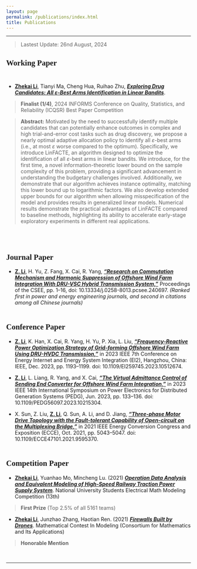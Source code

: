 ```yaml
---
layout: page
permalink: /publications/index.html
title: Publications
---
```


------------------------------------------------------------

<!--
<style>
html,body {
     width: 100%;
     height: 100%;
     margin: 0;
     padding: 0;
}

body {
    min-width: 1024px;
    min-height: 600px;
    user-select: text; /* Don't select the text while dragging the page with the mouse */
}

#main {
    width: 100%;
    height: 100%;
}
</style>
-->
<!-- 
## <font face="Verdana">Publications</font><br/><br/> -->

<!-- > [[Chinese Version]](https://lizhekai.com/TEST/)-->
<!-- > Lastest Update: 21th May, 2023&nbsp;&nbsp;&nbsp;[[Chinese Version]](https://lizhekai.com/publications-zh/) -->

> Lastest Update: 26nd August, 2024

## <font face="Verdana">Working Paper</font><br/><br/>
- **<u>Zhekai Li</u>**, Tianyi Ma, Cheng Hua, Ruihao Zhu, [***Exploring Drug Candidates: All $\varepsilon$-Best Arms Identification in Linear Bandits***](xxx).
> **Finalist (1/4)**, 2024 INFORMS Conference on Quality, Statistics, and Reliability (ICQSR) Best Paper Competition

> **Abstract:** Motivated by the need to successfully identify multiple candidates that can potentially enhance outcomes in complex and high trial-and-error cost tasks such as drug discovery, we propose a nearly optimal adaptive allocation policy to identify all <i>&#949;</i>-best arms (i.e., at most <i>&#949;</i> worse compared to the optimum). Specifically, we introduce LinFACTE, an algorithm designed to optimize the identification of all <i>&#949;</i>-best arms in linear bandits. We introduce, for the first time, a novel information-theoretic lower bound on the sample complexity of this problem, providing a significant advancement in understanding the budgetary challenges involved. Additionally, we demonstrate that our algorithm achieves instance optimality, matching this lower bound up to logarithmic factors. We also develop extended upper bounds for our algorithm when allowing misspecification of the model and provides results in generalized linear models. Numerical results demonstrate the practical advantages of LinFACTE compared to baseline methods, highlighting its ability to accelerate early-stage exploratory experiments in different real applications.

<br/>&nbsp;

## <font face="Verdana">Journal Paper</font><br/>

- **<u>Z. Li</u>**, H. Yu, Z. Fang, X. Cai, R. Yang, [***“Research on Commutation Mechanism and Harmonic Suppression of Offshore Wind Farm Integration With DRU-VSC Hybrid Transmission System,”***](https://lizhekai.com/mypaper/CSEE_ResearchonCommutationMechanismandHarmonicSuppressionofOffshoreWindFarmIntegrationWithDRU-VSCHybridTransmissionSystem.pdf) Proceedings of the CSEE, pp. 1–16, doi: 10.13334/j.0258-8013.pcsee.240697. *(Ranked first in power and energy engineering journals, and second in citations among all Chinese journals)*
<br/>&nbsp;
<!-- ## <small><center>On the way &#128548;</center><br/></small> -->


## <font face="Verdana">Conference Paper</font><br/>

- **<u>Z. Li</u>**, K. Han, X. Cai, R. Yang, H. Yu, P. Xia, L. Liu, [***“Frequency-Reactive Power Optimization Strategy of Grid-forming Offshore Wind Farm Using DRU-HVDC Transmission,”***](https://lizhekai.com/mypaper/EI223_Frequency-ReactivePowerOptimizationStrategyofGrid-formingOffshoreWindFarmUsingDRU-HVDCTransmission.pdf) in 2023 IEEE 7th Conference on Energy Internet and Energy System Integration (EI2), Hangzhou, China: IEEE, Dec. 2023, pp. 1193–1199. doi: 10.1109/EI259745.2023.10512674.

- **<u>Z. Li</u>**, L. Liang, R. Yang, and X. Cai, [***“The Virtual Admittance Control of Sending End Converter for Offshore Wind Farm Integration,”***](https://lizhekai.com/mypaper/PEDG23_ResearchonVirtualAdmittanceControlStrategy.pdf) in 2023 IEEE 14th International Symposium on Power Electronics for Distributed Generation Systems (PEDG), Jun. 2023, pp. 133–136. doi: 10.1109/PEDG56097.2023.10215304.

- X. Sun, Z. Liu, **<u>Z. Li</u>**, Q. Sun, A. Li, and D. Jiang, [***“Three-phase Motor Drive Topology with the Fault-tolerant Capability of Open-circuit on the Multiplexing Bridge,”***](https://lizhekai.com/mypaper/ECCE21_Three-phaseMotorDriveTopologywiththeFault-tolerantCapability.pdf) in 2021 IEEE Energy Conversion Congress and Exposition (ECCE), Oct. 2021, pp. 5043–5047. doi: 10.1109/ECCE47101.2021.9595370.
<br/>&nbsp;


## <font face="Verdana">Competition Paper</font><br/>

- **<u>Zhekai Li</u>**,  Yuanhao Mo, Mincheng Lu. (2021) [***Operation Data Analysis and Equivalent Modeling of High-Speed Railway Traction Power Supply System***](https://lizhekai.com/file/2401_QuestionA_CSEE_Modeling.pdf). National University Students Electrical Math Modeling Competition (13th)<br>
> **First Prize** (Top 2.5% of all 5161 teams)

- **<u>Zhekai Li</u>**,  Junzhao Zhang, Haotian Ren. (2021) [***Firewalls Built by Drones***](https://lizhekai.com/file/2115664_QuestionB_MCMICM.pdf). Mathematical Contest In Modeling (Consortium for Mathematics and Its Applications)<br>
> **Honorable Mention**

<br/>



---
